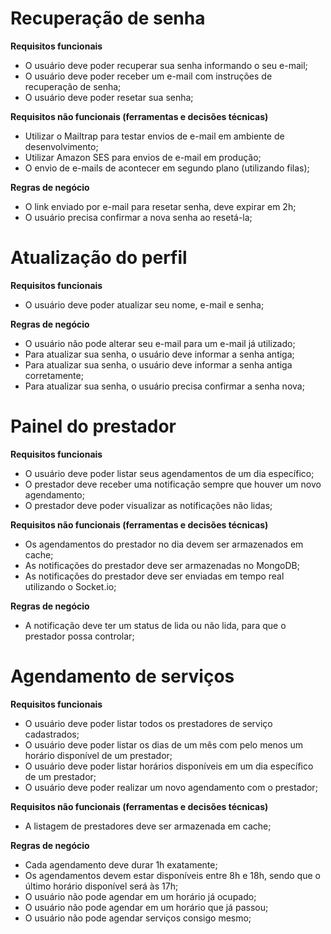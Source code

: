 # Recuperação de senha

**Requisitos funcionais**

- O usuário deve poder recuperar sua senha informando o seu e-mail;
- O usuário deve poder receber um e-mail com instruções de recuperação de senha;
- O usuário deve poder resetar sua senha;

**Requisitos não funcionais (ferramentas e decisões técnicas)**

- Utilizar o Mailtrap para testar envios de e-mail em ambiente de desenvolvimento;
- Utilizar Amazon SES para envios de e-mail em produção;
- O envio de e-mails de acontecer em segundo plano (utilizando filas);

**Regras de negócio**

- O link enviado por e-mail para resetar senha, deve expirar em 2h;
- O usuário precisa confirmar a nova senha ao resetá-la;

# Atualização do perfil

**Requisitos funcionais**

- O usuário deve poder atualizar seu nome, e-mail e senha;

**Regras de negócio**

- O usuário não pode alterar seu e-mail para um e-mail já utilizado;
- Para atualizar sua senha, o usuário deve informar a senha antiga;
- Para atualizar sua senha, o usuário deve informar a senha antiga corretamente;
- Para atualizar sua senha, o usuário precisa confirmar a senha nova;

# Painel do prestador

**Requisitos funcionais**

- O usuário deve poder listar seus agendamentos de um dia específico;
- O prestador deve receber uma notificação sempre que houver um novo agendamento;
- O prestador deve poder visualizar as notificações não lidas;

**Requisitos não funcionais (ferramentas e decisões técnicas)**

- Os agendamentos do prestador no dia devem ser armazenados em cache;
- As notificações do prestador deve ser armazenadas no MongoDB;
- As notificações do prestador deve ser enviadas em tempo real utilizando o Socket.io;

**Regras de negócio**

- A notificação deve ter um status de lida ou não lida, para que o prestador possa controlar;

# Agendamento de serviços

**Requisitos funcionais**

- O usuário deve poder listar todos os prestadores de serviço cadastrados;
- O usuário deve poder listar os dias de um mês com pelo menos um horário disponível de um prestador;
- O usuário deve poder listar horários disponíveis em um dia específico de um prestador;
- O usuário deve poder realizar um novo agendamento com o prestador;

**Requisitos não funcionais (ferramentas e decisões técnicas)**

- A listagem de prestadores deve ser armazenada em cache;

**Regras de negócio**

- Cada agendamento deve durar 1h exatamente;
- Os agendamentos devem estar disponíveis entre 8h e 18h, sendo que o último horário disponível será às 17h;
- O usuário não pode agendar em um horário já ocupado;
- O usuário não pode agendar em um horário que já passou;
- O usuário não pode agendar serviços consigo mesmo;
